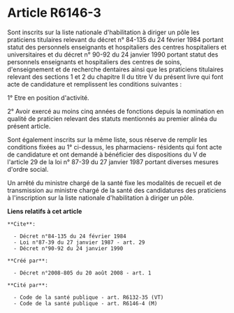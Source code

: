 # Article R6146-3

Sont inscrits sur la liste nationale d'habilitation à diriger un pôle les praticiens titulaires relevant du décret n° 84-135
du 24 février 1984 portant statut des personnels enseignants et hospitaliers des centres hospitaliers et universitaires et du
décret n° 90-92 du 24 janvier 1990 portant statut des personnels enseignants et hospitaliers des centres de soins,
d'enseignement et de recherche dentaires ainsi que les praticiens titulaires relevant des sections 1 et 2 du chapitre II du
titre V du présent livre qui font acte de candidature et remplissent les conditions suivantes : 

1° Etre en position d'activité. 

2° Avoir exercé au moins cinq années de fonctions depuis la nomination en qualité de praticien relevant des statuts
mentionnés au premier alinéa du présent article. 

Sont également inscrits sur la même liste, sous réserve de remplir les conditions fixées au 1° ci-dessus, les pharmaciens-
résidents qui font acte de candidature et ont demandé à bénéficier des dispositions du V de l'article 29 de la loi n° 87-39
du 27 janvier 1987 portant diverses mesures d'ordre social. 

Un arrêté du ministre chargé de la santé fixe les modalités de recueil et de transmission au ministre chargé de la santé des
candidatures des praticiens à l'inscription sur la liste nationale d'habilitation à diriger un pôle.

**Liens relatifs à cet article**

	**Cite**:

	  - Décret n°84-135 du 24 février 1984
	  - Loi n°87-39 du 27 janvier 1987 - art. 29
	  - Décret n°90-92 du 24 janvier 1990

	**Créé par**:

	  - Décret n°2008-805 du 20 août 2008 - art. 1

	**Cité par**:

	  - Code de la santé publique - art. R6132-35 (VT)
	  - Code de la santé publique - art. R6146-4 (M)
